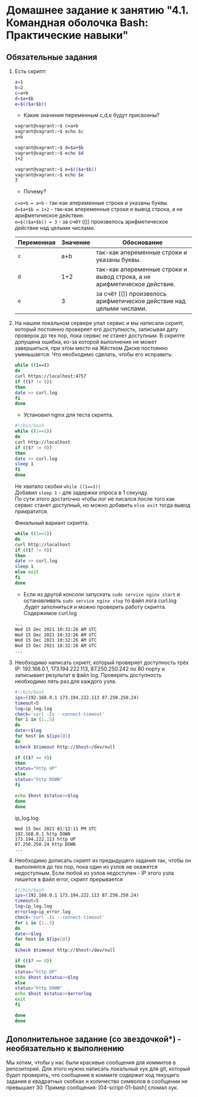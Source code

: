 # Домашнее задание к занятию "4.1. Командная оболочка Bash: Практические навыки"

## Обязательные задания

1. Есть скрипт:
	```bash
	a=1
	b=2
	c=a+b
	d=$a+$b
	e=$(($a+$b))
	```
	* Какие значения переменным c,d,e будут присвоены?

	```bash
	vagrant@vagrant:~$ c=a+b
	vagrant@vagrant:~$ echo $c
	a+b
	```
	```bash
	vagrant@vagrant:~$ d=$a+$b
	vagrant@vagrant:~$ echo $d
	1+2
	```
	```bash
	vagrant@vagrant:~$ e=$(($a+$b))
	vagrant@vagrant:~$ echo $e
	3
	```

	* Почему?

	`c=a+b = a+b` - так-как апеременные строки и указаны буквы.  
	`d=$a+$b = 1+2` - так-как апеременные строки и вывод строка, а не арифметическое действие.  
	`e=$(($a+$b)) = 3` - за счёт (()) произвелось арифметическое действие над целыми числами.  


	| Переменная  | Значение | Обоснование |
	| ------------- | ------------- | ------------- |
	| `c`  | a+b  | так-как апеременные строки и указаны буквы.
	| `d`  | 1+2  | так-как апеременные строки и вывод строка, а не арифметическое действие. 
	| `e`  | 3    | за счёт (()) произвелось арифметическое действие над целыми числами. 



1. На нашем локальном сервере упал сервис и мы написали скрипт, который постоянно проверяет его доступность, записывая дату проверок до тех пор, пока сервис не станет доступным. В скрипте допущена ошибка, из-за которой выполнение не может завершиться, при этом место на Жёстком Диске постоянно уменьшается. Что необходимо сделать, чтобы его исправить:
	```bash
	while ((1==1)
	do
	curl https://localhost:4757
	if (($? != 0))
	then
	date >> curl.log
	fi
	done
	```

    * Установил nginx для теста скрипта.

	```bash
	#!/bin/bash
	while ((1==1))
	do
	curl http://localhost
	if (($? != 0))
	then
	date >> curl.log
	sleep 1
	fi
	done
	```
	Не хватало скобки `while ((1==1))`  
	Добавил `sleep 1` -  для задержки опроса в 1 секунду.  
	По сути этого достаточно чтобы лог не писался после того как сервис станет доступный, но можно добавить `else exit` тогда вывод прикратится.   

	Финальный вариант скрипта.  

	```bash
	while ((1==1))
	do
	curl http://localhost
	if (($? != 0))
	then
	date >> curl.log
	sleep 1
	else exit
	fi
	done
	```  

	* Если из другой консоли запускать `sudo service nginx start` и останавливать `sudo service nginx stop` то файл лога curl.log ,будет заполняться и можно проверить работу скрипта.   
	Содержимое curl.log  
	```bash
	...
	Wed 15 Dec 2021 10:32:26 AM UTC
	Wed 15 Dec 2021 10:32:26 AM UTC
	Wed 15 Dec 2021 10:32:26 AM UTC
	Wed 15 Dec 2021 10:32:26 AM UTC
	...
	```




1. Необходимо написать скрипт, который проверяет доступность трёх IP: 192.168.0.1, 173.194.222.113, 87.250.250.242 по 80 порту и записывает результат в файл log. Проверять доступность необходимо пять раз для каждого узла.

	```bash
	#!/bin/bash
	ips=(192.168.0.1 173.194.222.113 87.250.250.24)
	timeout=5
	log=ip_log.log
	check='curl -Is --connect-timeout'
	for i in {1..5}
	do
	date>>$log
	for host in ${ips[@]}
	do
	$check $timeout http://$host>/dev/null

	if (($? == 0))
	then
	status="http UP"
	else
	status="http DOWN"
	fi

	echo $host $status>>$log
	done
	done
	```
	ip_log.log   
	```
	Wed 15 Dec 2021 01:12:11 PM UTC
	192.168.0.1 http DOWN
	173.194.222.113 http UP
	87.250.250.24 http DOWN
	...
	```

1. Необходимо дописать скрипт из предыдущего задания так, чтобы он выполнялся до тех пор, пока один из узлов не окажется недоступным. Если любой из узлов недоступен - IP этого узла пишется в файл error, скрипт прерывается


	```bash
	#!/bin/bash
	ips=(192.168.0.1 173.194.222.113 87.250.250.24)
	timeout=5
	log=ip_log.log
	errorlog=ip_error.log
	check='curl -Is --connect-timeout'
	for i in {1..5}
	do
	date>>$log
	for host in ${ips[@]}
	do
	$check $timeout http://$host>/dev/null

	if (($? == 0))
	then
	status="http UP"
	echo $host $status>>$log
	else
	status="http DOWN"
	echo $host $status>>$errorlog
	exit
	fi

	done
	done
	```

## Дополнительное задание (со звездочкой*) - необязательно к выполнению

Мы хотим, чтобы у нас были красивые сообщения для коммитов в репозиторий. Для этого нужно написать локальный хук для git, который будет проверять, что сообщение в коммите содержит код текущего задания в квадратных скобках и количество символов в сообщении не превышает 30. Пример сообщения: \[04-script-01-bash\] сломал хук.

